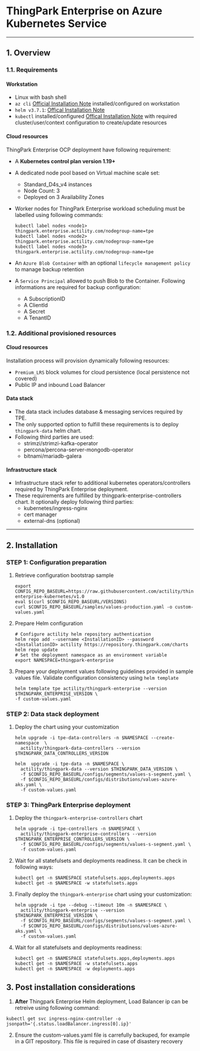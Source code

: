 # ThingPark Enterprise on Azure Kubernetes Service
---
## 1. Overview
### 1.1. Requirements
#### Workstation

- Linux with bash shell
- `az cli` [Official Installation Note](https://docs.microsoft.com/en-us/cli/azure/install-azure-cli) installed/configured on workstation
- `helm v3.7.1`: [Offical Installation Note](https://helm.sh/docs/intro/install/)
- `kubectl` installed/configured [Offical Installation Note](https://kubernetes.io/docs/tasks/tools/install-kubectl-linux/) with required cluster/user/context configuration to create/update resources

#### Cloud resources

ThingPark Enterprise OCP deployment have following requirement:

- A **Kubernetes control plan version 1.19+**
- A dedicated node pool based on Virtual machine scale set:
  - Standard_D4s_v4 instances
  - Node Count: 3
  - Deployed on 3 Availability Zones

- Worker nodes for ThingPark Enterprise workload scheduling must be labelled using following commands:

   ```shell
   kubectl label nodes <node1> thingpark.enterprise.actility.com/nodegroup-name=tpe
   kubectl label nodes <node2> thingpark.enterprise.actility.com/nodegroup-name=tpe
   kubectl label nodes <node3> thingpark.enterprise.actility.com/nodegroup-name=tpe
   ```
- An `Azure Blob Container` with an optional `lifecycle management policy` to manage backup retention

- A `Service Principal` allowed to push Blob to the Container. Following informations are required for backup configuration:
  - A SubscriptionID
  - A ClientId
  - A Secret 
  - A TenantID

### 1.2. Additional provisioned resources
#### Cloud resources

Installation process will provision dynamically following resources:

- `Premium_LRS` block volumes for cloud persistence (local persistence not covered)
- Public IP and inbound Load Balancer

#### Data stack

- The data stack includes database & messaging services required by TPE.
- The only supported option to fulfill these requirements is to deploy `thingpark-data` helm chart.
- Following third parties are used:
  - strimzi/strimzi-kafka-operator
  - percona/percona-server-mongodb-operator
  - bitnami/mariadb-galera

#### Infrastructure stack

- Infrastructure stack refer to additional kubernetes operators/controllers required by ThingPark Enterprise deployment. 
- These requirements are fulfilled by thingpark-enterprise-controllers chart. It optionally deploy following third parties:
  - kubernetes/ingress-nginx
  - cert manager
  - external-dns (optional)

---
## 2. Installation

### STEP 1: Configuration preparation
1. Retrieve configuration bootstrap sample
    ```shell 
    export CONFIG_REPO_BASEURL=https://raw.githubusercontent.com/actility/thingpark-enterprise-kubernetes/v1.0
    eval $(curl $CONFIG_REPO_BASEURL/VERSIONS)
    curl $CONFIG_REPO_BASEURL/samples/values-production.yaml -o custom-values.yaml
    ```

2. Prepare Helm configuration 
    ```shell   
    # Configure actility helm repository authentication
    helm repo add --username <InstallationID> --password <InstallationID> actility https://repository.thingpark.com/charts
    helm repo update
    # Set the deployment namespace as an environment variable
    export NAMESPACE=thingpark-enterprise
    ```
  
3. Prepare your deployment values following guidelines provided in sample values file. Validate configuration consistency using `helm template`
    ```shell 
    helm template tpe actility/thingpark-enterprise --version $THINGPARK_ENTERPRISE_VERSION \
    -f custom-values.yaml
    ```

### STEP 2: Data stack deployment

1. Deploy the chart using your customization
    ```shell
    helm upgrade -i tpe-data-controllers -n $NAMESPACE --create-namespace  \
      actility/thingpark-data-controllers --version $THINGPARK_DATA_CONTROLLERS_VERSION

    helm  upgrade -i tpe-data -n $NAMESPACE \
      actility/thingpark-data --version $THINGPARK_DATA_VERSION \
      -f $CONFIG_REPO_BASEURL/configs/segments/values-s-segment.yaml \
      -f $CONFIG_REPO_BASEURL/configs/distributions/values-azure-aks.yaml \
      -f custom-values.yaml
    ```
### STEP 3: ThingPark Enterprise deployment
1. Deploy the `thingpark-enterprise-controllers` chart
    ```shell
    helm upgrade -i tpe-controllers -n $NAMESPACE \
      actility/thingpark-enterprise-controllers --version $THINGPARK_ENTERPRISE_CONTROLLERS_VERSION \
      -f $CONFIG_REPO_BASEURL/configs/segments/values-s-segment.yaml \
      -f custom-values.yaml
    ```
2. Wait for all statefulsets and deployments readiness. It can be check in following ways:

    ```shell
    kubectl get -n $NAMESPACE statefulsets.apps,deployments.apps
    kubectl get -n $NAMESPACE -w statefulsets.apps
    ```

3. Finally deploy the `thingpark-enterprise` chart using your customization:
    ```shell
    helm upgrade -i tpe --debug --timeout 10m -n $NAMESPACE \
      actility/thingpark-enterprise --version $THINGPARK_ENTERPRISE_VERSION \
      -f $CONFIG_REPO_BASEURL/configs/segments/values-s-segment.yaml \
      -f $CONFIG_REPO_BASEURL/configs/distributions/values-azure-aks.yaml \
      -f custom-values.yaml
    ```
2. Wait for all statefulsets and deployments readiness:

    ```shell
    kubectl get -n $NAMESPACE statefulsets.apps,deployments.apps
    kubectl get -n $NAMESPACE -w statefulsets.apps
    kubectl get -n $NAMESPACE -w deployments.apps
    ```

## 3. Post installation considerations

1. **After** Thingpark Enterprise Helm deployment, Load Balancer ip can be retreive using following command:
```shell
kubectl get svc ingress-nginx-controller -o jsonpath='{.status.loadBalancer.ingress[0].ip}'
```
2. Ensure the custom-values.yaml file is carrefully backuped, for example in a GIT repository. This file is required in case of disastery recovery

